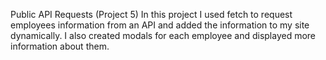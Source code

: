 Public API Requests (Project 5)
In this project I used fetch to request employees information from an API and 
added the information to my site dynamically. I also created modals for each 
employee and displayed more information about them.